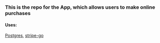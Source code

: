 ### This is the repo for the App, which allows users to make online purchases
#### Uses:
[Postgres](),
[stripe-go]()